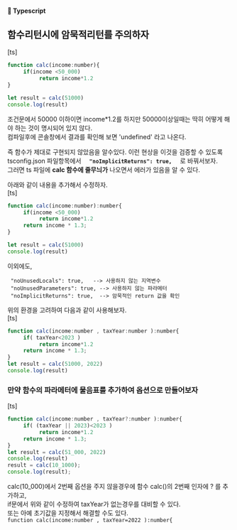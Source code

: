 #### 🍎 Typescript


## 함수리턴시에 암묵적리턴를 주의하자
[ts]
```js
function calc(income:number){
     if(income <50_000)
          return income*1.2
}

let result = calc(51000)
console.log(result)
```
조건문에서 50000 이하이면 income*1.2를 하지만 50000이상일때는 딱히 어떻게 해야 하는 것이 명시되어 있지 않다.   
컴파일후에 콘솔창에서 결과를 확인해 보면 'undefined' 라고 나온다.   

즉 함수가 제대로 구현되지 않았음을 알수있다. 이런 현상을  이것을 검증할 수 있도록  
tsconfig.json 파일항목에서  **```   "noImplicitReturns": true,   ```** 로 바꿔서보자.   
그러면 ts 파일에 **calc 함수에 줄무늬가** 나오면서 에러가 있음을 알 수 있다.    


아래와 같이 내용을 추가해서 수정하자.  
[ts]
```js
function calc(income:number):number{
     if(income <50_000)
          return income*1.2
     return income * 1.3;
}

let result = calc(51000)
console.log(result)
```
이외에도,  

```
 "noUnusedLocals": true,   --> 사용하지 않는 지역변수
 "noUnusedParameters": true, --> 사용하지 않는 파라메터 
 "noImplicitReturns": true,  --> 암묵적인 return 값을 확인
```
위의 환경을 고려하여 다음과 같이 사용해보자.   
[ts]
```js
function calc(income:number , taxYear:number ):number{
     if( taxYear<2023 )
          return income*1.2
     return income * 1.3;
}
let result = calc(51000, 2022)
console.log(result)
```

### 만약 함수의 파라메터에 물음표를 추가하여 옵션으로 만들어보자   
[ts]
```js
function calc(income:number , taxYear?:number ):number{
     if( (taxYear || 2023)<2023 )
          return income*1.2
     return income * 1.3;
}
let result = calc(51_000, 2022)
console.log(result)
result = calc(10_1000);
console.log(result);   
```

calc(10_000)에서 2번째 옵션을 주지 않을경우에 함수 calc()의 2번째 인자에 ? 를 추가하고,   
if문에서 위와 같이 수정하여 taxYear가 없는경우를 대비할 수 있다.   
또는 아예 초기값을 지정해서 해결할 수도 있다.  
``` function calc(income:number , taxYear=2022 ):number{   ```  

